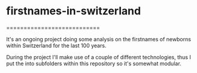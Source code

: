 # firstnames-in-switzerland
===========================

It's an ongoing project doing some analysis on the firstnames of newborns within Switzerland for the last 100 years.

During the project I'll make use of a couple of different technologies, thus I put the into subfolders within this repository so it's somewhat modular.
